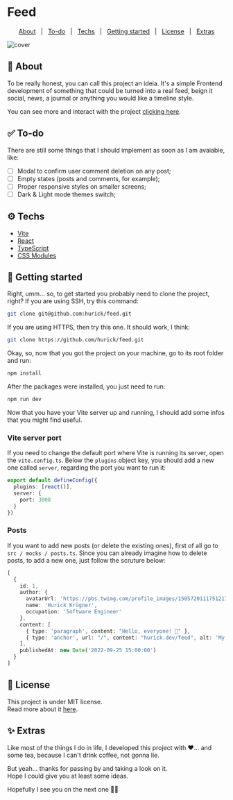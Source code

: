 # Feed

<p align="center">
  <a href="#-about">About</a>&nbsp;&nbsp;&nbsp;|&nbsp;&nbsp;
  <a href="#-to-do">To-do</a>&nbsp;&nbsp;&nbsp;|&nbsp;&nbsp;
  <a href="#-techs">Techs</a>&nbsp;&nbsp;&nbsp;|&nbsp;&nbsp;
  <a href="#-getting-started">Getting started</a>&nbsp;&nbsp;&nbsp;|&nbsp;&nbsp;
  <a href="#-license">License</a>&nbsp;&nbsp;&nbsp;|&nbsp;&nbsp;
  <a href="#-extras">Extras</a>
</p>

![cover](https://user-images.githubusercontent.com/14249327/192898842-f69ee9a8-81a1-4d6a-8d93-cc1223602388.png)

## 🤔 About

To be really honest, you can call this project an ideia. It's a simple Frontend development of something that could be turned into a real feed, beign it social, news, a journal or anything you would like a timeline style.

You can see more and interact with the project <a href="https://feedproject.vercel.app" title="Access Feed project website">clicking here</a>.

## ✅ To-do

There are still some things that I should implement as soon as I am avaiable, like:

- [ ] Modal to confirm user comment deletion on any post;
- [ ] Empty states (posts and comments, for example);
- [ ] Proper responsive styles on smaller screens;
- [ ] Dark & Light mode themes switch;

## ⚙️ Techs

- <a target="_blank" href="https://vitejs.dev" title="Vite">Vite</a>
- <a target="_blank" href="https://reactjs.org" title="React">React</a>
- <a target="_blank" href="https://typescriptlang.org" title="TypeScript">TypeScript</a>
- <a target="_blank" href="https://github.com/css-modules/css-modules" title="CSS Modules">CSS Modules</a>

## 🚀 Getting started

Right, umm... so, to get started you probably need to clone the project, right? If you are using SSH, try this command:

```bash
git clone git@github.com:hurick/feed.git
```

If you are using HTTPS, then try this one. It should work, I think:

```bash
git clone https://github.com/hurick/feed.git
```

Okay, so, now that you got the project on your machine, go to its root folder and run:

```bash
npm install
```

After the packages were installed, you just need to run:

```bash
npm run dev
```

Now that you have your Vite server up and running, I should add some infos that you might find useful.

### Vite server port

If you need to change the default port where Vite is running its server, open the `vite.config.ts`. Below the `plugins` object key, you should add a new one called `server`, regarding the port you want to run it:

```ts
export default defineConfig({
  plugins: [react()],
  server: {
    port: 3000
  }
})
```

### Posts

If you want to add new posts (or delete the existing ones), first of all go to `src / mocks / posts.ts`. Since you can already imagine how to delete posts, to add a new one, just follow the scruture below:

```ts
[
  {
    id: 1,
    author: {
      avatarUrl: 'https://pbs.twimg.com/profile_images/1505720111751217156/bcegFpuj_400x400.jpg',
      name: 'Hurick Krügner',
      occupation: 'Software Engineer'
    },
    content: [
      { type: 'paragraph', content: "Hello, everyone! 👋" },
      { type: 'anchor', url: "/", content: "hurick.dev/feed", alt: 'My project website' },
    ],
    publishedAt: new Date('2022-09-25 15:00:00')
  }
]
```

## 📃 License

This project is under MIT license.  
Read more about it <a target="_blank" href="https://github.com/hurick/feed/blob/main/LICENSE" title="MIT License file">here</a>.

## ✨ Extras

Like most of the things I do in life, I developed this project with ❤️... and some tea, because I can't drink coffee, not gonna lie.

But yeah... thanks for passing by and taking a look on it.  
Hope I could give you at least some ideas.

Hopefully I see you on the next one 👋🏻

